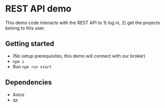 # REST API demo

This demo code interacts with the REST API to 1) log in, 2) get the projects belong to this user.

## Getting started

* (No setup prerequisites, this demo will connect with our broker)
* `npm i`
* Run `npm run start`

## Dependencies

* Axios
* qs